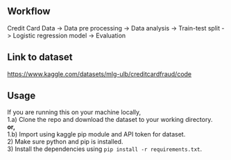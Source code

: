 ## Workflow
Credit Card Data -> Data pre processing -> Data analysis -> Train-test split -> Logistic regression model -> Evaluation

## Link to dataset
https://www.kaggle.com/datasets/mlg-ulb/creditcardfraud/code

## Usage
If you are running this on your machine locally,
<br /> 
1.a) Clone the repo and download the dataset to your working directory.
<br />
<b>or, </b> 
<br />
1.b) Import using kaggle pip module and API token for dataset.
<br />
2) Make sure python and pip is installed.
<br />
3) Install the dependencies using `pip install -r requirements.txt`.
